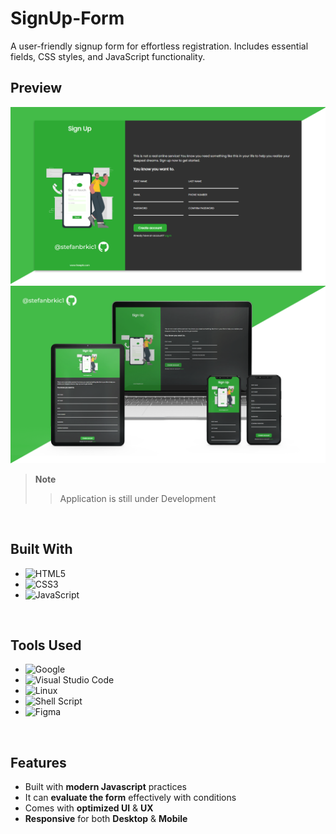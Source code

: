 # SignUp-Form
A user-friendly signup form for effortless registration. Includes essential fields, CSS styles, and JavaScript functionality.

<!-- ABOUT THE PROJECT -->
## Preview

![SignUpPreview](img/SignUp.png)
![SignUpPreviewDevices](img/Devices.png)

> **Note**  
>> Application is still under Development

<br>

## Built With

- ![HTML5](https://img.shields.io/badge/html5-%23E34F26.svg?style=for-the-badge&logo=html5&logoColor=white)   
- ![CSS3](https://img.shields.io/badge/css3-%231572B6.svg?style=for-the-badge&logo=css3&logoColor=white)   
- ![JavaScript](https://img.shields.io/badge/javascript-%23323330.svg?style=for-the-badge&logo=javascript&logoColor=%23F7DF1E)

<br>

## Tools Used

- ![Google](https://img.shields.io/badge/google-4285F4?style=for-the-badge&logo=google&logoColor=white)    
- ![Visual Studio Code](https://img.shields.io/badge/Visual%20Studio%20Code-0078d7.svg?style=for-the-badge&logo=visual-studio-code&logoColor=white)  
- ![Linux](https://https://img.shields.io/badge/linux-FCC624?style=for-the-badge&logo=linux)  
- ![Shell Script](https://img.shields.io/badge/Terminal-%23121011.svg?style=for-the-badge&logo=gnu-bash&logoColor=white) 
- ![Figma](https://https://img.shields.io/badge/figma-F24E1E?style=for-the-badge&logo=figma)  

<br>

## Features

- Built with **modern Javascript** practices
- It can **evaluate the form** effectively with conditions
- Comes with **optimized UI** & **UX**
- **Responsive** for both **Desktop** & **Mobile**

<br>